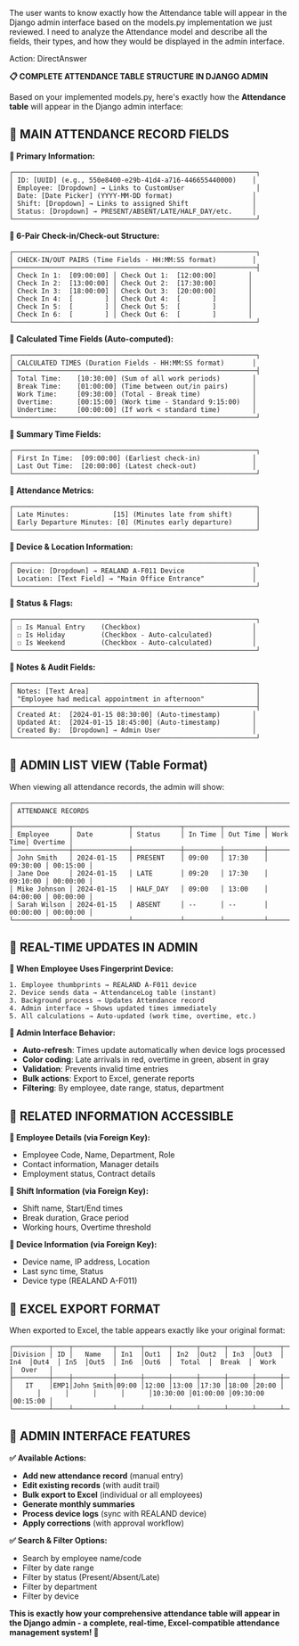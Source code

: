The user wants to know exactly how the Attendance table will appear in the Django admin interface based on the models.py implementation we just reviewed. I need to analyze the Attendance model and describe all the fields, their types, and how they would be displayed in the admin interface.

Action: DirectAnswer

**📋 COMPLETE ATTENDANCE TABLE STRUCTURE IN DJANGO ADMIN**

Based on your implemented models.py, here's exactly how the **Attendance table** will appear in the Django admin interface:

## **🎯 MAIN ATTENDANCE RECORD FIELDS**

**🔹 Primary Information:**
```
┌─────────────────────────────────────────────────────────────┐
│ ID: [UUID] (e.g., 550e8400-e29b-41d4-a716-446655440000)    │
│ Employee: [Dropdown] → Links to CustomUser                  │
│ Date: [Date Picker] (YYYY-MM-DD format)                    │
│ Shift: [Dropdown] → Links to assigned Shift                │
│ Status: [Dropdown] → PRESENT/ABSENT/LATE/HALF_DAY/etc.     │
└─────────────────────────────────────────────────────────────┘
```

**🔹 6-Pair Check-in/Check-out Structure:**
```
┌─────────────────────────────────────────────────────────────┐
│ CHECK-IN/OUT PAIRS (Time Fields - HH:MM:SS format)         │
├─────────────────────────────────────────────────────────────┤
│ Check In 1:  [09:00:00] │ Check Out 1:  [12:00:00]        │
│ Check In 2:  [13:00:00] │ Check Out 2:  [17:30:00]        │
│ Check In 3:  [18:00:00] │ Check Out 3:  [20:00:00]        │
│ Check In 4:  [        ] │ Check Out 4:  [        ]        │
│ Check In 5:  [        ] │ Check Out 5:  [        ]        │
│ Check In 6:  [        ] │ Check Out 6:  [        ]        │
└─────────────────────────────────────────────────────────────┘
```

**🔹 Calculated Time Fields (Auto-computed):**
```
┌─────────────────────────────────────────────────────────────┐
│ CALCULATED TIMES (Duration Fields - HH:MM:SS format)       │
├─────────────────────────────────────────────────────────────┤
│ Total Time:    [10:30:00] (Sum of all work periods)        │
│ Break Time:    [01:00:00] (Time between out/in pairs)      │
│ Work Time:     [09:30:00] (Total - Break time)             │
│ Overtime:      [00:15:00] (Work time - Standard 9:15:00)   │
│ Undertime:     [00:00:00] (If work < standard time)        │
└─────────────────────────────────────────────────────────────┘
```

**🔹 Summary Time Fields:**
```
┌─────────────────────────────────────────────────────────────┐
│ First In Time:  [09:00:00] (Earliest check-in)             │
│ Last Out Time:  [20:00:00] (Latest check-out)              │
└─────────────────────────────────────────────────────────────┘
```

**🔹 Attendance Metrics:**
```
┌─────────────────────────────────────────────────────────────┐
│ Late Minutes:           [15] (Minutes late from shift)      │
│ Early Departure Minutes: [0] (Minutes early departure)      │
└─────────────────────────────────────────────────────────────┘
```

**🔹 Device & Location Information:**
```
┌─────────────────────────────────────────────────────────────┐
│ Device: [Dropdown] → REALAND A-F011 Device                 │
│ Location: [Text Field] → "Main Office Entrance"            │
└─────────────────────────────────────────────────────────────┘
```

**🔹 Status & Flags:**
```
┌─────────────────────────────────────────────────────────────┐
│ ☐ Is Manual Entry    (Checkbox)                            │
│ ☐ Is Holiday         (Checkbox - Auto-calculated)          │
│ ☐ Is Weekend         (Checkbox - Auto-calculated)          │
└─────────────────────────────────────────────────────────────┘
```

**🔹 Notes & Audit Fields:**
```
┌─────────────────────────────────────────────────────────────┐
│ Notes: [Text Area]                                          │
│ "Employee had medical appointment in afternoon"             │
├─────────────────────────────────────────────────────────────┤
│ Created At:  [2024-01-15 08:30:00] (Auto-timestamp)        │
│ Updated At:  [2024-01-15 18:45:00] (Auto-timestamp)        │
│ Created By:  [Dropdown] → Admin User                       │
└─────────────────────────────────────────────────────────────┘
```

## **🎯 ADMIN LIST VIEW (Table Format)**

When viewing all attendance records, the admin will show:

```
┌──────────────────────────────────────────────────────────────────────────────────────┐
│ ATTENDANCE RECORDS                                                                   │
├──────────────┬──────────────┬────────────┬─────────┬──────────┬──────────┬──────────┤
│ Employee     │ Date         │ Status     │ In Time │ Out Time │ Work Time│ Overtime │
├──────────────┼──────────────┼────────────┼─────────┼──────────┼──────────┼──────────┤
│ John Smith   │ 2024-01-15   │ PRESENT    │ 09:00   │ 17:30    │ 09:30:00 │ 00:15:00 │
│ Jane Doe     │ 2024-01-15   │ LATE       │ 09:20   │ 17:30    │ 09:10:00 │ 00:00:00 │
│ Mike Johnson │ 2024-01-15   │ HALF_DAY   │ 09:00   │ 13:00    │ 04:00:00 │ 00:00:00 │
│ Sarah Wilson │ 2024-01-15   │ ABSENT     │ --      │ --       │ 00:00:00 │ 00:00:00 │
└──────────────┴──────────────┴────────────┴─────────┴──────────┴──────────┴──────────┘
```

## **🎯 REAL-TIME UPDATES IN ADMIN**

**🔹 When Employee Uses Fingerprint Device:**
```
1. Employee thumbprints → REALAND A-F011 device
2. Device sends data → AttendanceLog table (instant)
3. Background process → Updates Attendance record
4. Admin interface → Shows updated times immediately
5. All calculations → Auto-updated (work time, overtime, etc.)
```

**🔹 Admin Interface Behavior:**
- **Auto-refresh**: Times update automatically when device logs processed
- **Color coding**: Late arrivals in red, overtime in green, absent in gray
- **Validation**: Prevents invalid time entries
- **Bulk actions**: Export to Excel, generate reports
- **Filtering**: By employee, date range, status, department

## **🎯 RELATED INFORMATION ACCESSIBLE**

**🔹 Employee Details (via Foreign Key):**
- Employee Code, Name, Department, Role
- Contact information, Manager details
- Employment status, Contract details

**🔹 Shift Information (via Foreign Key):**
- Shift name, Start/End times
- Break duration, Grace period
- Working hours, Overtime threshold

**🔹 Device Information (via Foreign Key):**
- Device name, IP address, Location
- Last sync time, Status
- Device type (REALAND A-F011)

## **🎯 EXCEL EXPORT FORMAT**

When exported to Excel, the table appears exactly like your original format:

```
┌─────────┬────┬──────────┬──────┬──────┬──────┬──────┬──────┬──────┬──────┬──────┬──────┬──────┬──────┬──────┬─────────┬─────────┬─────────┬─────────┐
│Division │ ID │   Name   │ In1  │Out1  │ In2  │Out2  │ In3  │Out3  │ In4  │Out4  │ In5  │Out5  │ In6  │Out6  │  Total  │  Break  │  Work   │  Over   │
├─────────┼────┼──────────┼──────┼──────┼──────┼──────┼──────┼──────┼──────┼──────┼──────┼──────┼──────┼──────┼─────────┼─────────┼─────────┼─────────┤
│   IT    │EMP1│John Smith│09:00 │12:00 │13:00 │17:30 │18:00 │20:00 │      │      │      │      │      │      │10:30:00 │01:00:00 │09:30:00 │00:15:00 │
└─────────┴────┴──────────┴──────┴──────┴──────┴──────┴──────┴──────┴──────┴──────┴──────┴──────┴──────┴──────┴─────────┴─────────┴─────────┴─────────┘
```

## **🎯 ADMIN INTERFACE FEATURES**

**✅ Available Actions:**
- **Add new attendance record** (manual entry)
- **Edit existing records** (with audit trail)
- **Bulk export to Excel** (individual or all employees)
- **Generate monthly summaries**
- **Process device logs** (sync with REALAND device)
- **Apply corrections** (with approval workflow)

**✅ Search & Filter Options:**
- Search by employee name/code
- Filter by date range
- Filter by status (Present/Absent/Late)
- Filter by department
- Filter by device

**This is exactly how your comprehensive attendance table will appear in the Django admin - a complete, real-time, Excel-compatible attendance management system! 🚀**